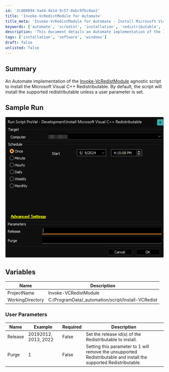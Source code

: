 ```yaml
---
id: '3c808094-5ad4-4e14-9c57-0abc9fbc8ae2'
title: 'Invoke-VcRedistModule for Automate'
title_meta: 'Invoke-VcRedistModule for Automate - Install Microsoft Visual C++ Redistributable'
keywords: ['automate', 'vcredist', 'installation', 'redistributable', 'script']
description: 'This document details an Automate implementation of the Invoke-VcRedistModule script, designed to install the Microsoft Visual C++ Redistributable. The script installs the supported redistributable by default but allows for user-defined parameters to customize the installation process.'
tags: ['installation', 'software', 'windows']
draft: false
unlisted: false
---
```


## Summary

An Automate implementation of the [Invoke-VcRedistModule](<../../powershell/Invoke-VcRedistModule.md>) agnostic script to install the Microsoft Visual C++ Redistributable. By default, the script will install the supported redistributable unless a user parameter is set.

## Sample Run

![Sample Run](../../../static/img/Install-Microsoft-Visual-C++-Redistributable/image_1.png)

## Variables

| Name              | Description                           |
|-------------------|---------------------------------------|
| ProjectName       | Invoke-VCRedistModule                 |
| WorkingDirectory   | C:/ProgramData/_automation/script/Install-VCRedist |

### User Parameters

| Name     | Example               | Required | Description                                                                                   |
|----------|-----------------------|----------|-----------------------------------------------------------------------------------------------|
| Release  | 20192012, 2013, 2022 | False    | Set the release id(s) of the Redistributable to install.                                   |
| Purge    | 1                     | False    | Setting this parameter to 1 will remove the unsupported Redistributable and install the supported Redistributable. |

